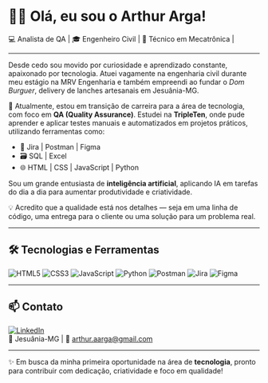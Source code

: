 # 👋🏽 Olá, eu sou o Arthur Arga!

💻 Analista de QA | 🎓 Engenheiro Civil | 🔧 Técnico em Mecatrônica |

---

Desde cedo sou movido por curiosidade e aprendizado constante, apaixonado por tecnologia. Atuei vagamente na engenharia civil durante meu estágio na MRV Engenharia e também empreendi ao fundar o *Dom Burguer*, delivery de lanches artesanais em Jesuânia-MG.

📍 Atualmente, estou em transição de carreira para a área de tecnologia, com foco em **QA (Quality Assurance)**. Estudei na **TripleTen**, onde pude aprender e aplicar testes manuais e automatizados em projetos práticos, utilizando ferramentas como:

- 🧪 Jira | Postman | Figma  
- 🗃️ SQL | Excel  
- 🌐 HTML | CSS | JavaScript | Python

Sou um grande entusiasta de **inteligência artificial**, aplicando IA em tarefas do dia a dia para aumentar produtividade e criatividade.

💡 Acredito que a qualidade está nos detalhes — seja em uma linha de código, uma entrega para o cliente ou uma solução para um problema real.

---

## 🛠️ Tecnologias e Ferramentas
![HTML5](https://img.shields.io/badge/HTML5-E34F26?style=for-the-badge&logo=html5&logoColor=white)
![CSS3](https://img.shields.io/badge/CSS3-1572B6?style=for-the-badge&logo=css3&logoColor=white)
![JavaScript](https://img.shields.io/badge/JavaScript-F7DF1E?style=for-the-badge&logo=javascript&logoColor=black)
![Python](https://img.shields.io/badge/Python-3776AB?style=for-the-badge&logo=python&logoColor=white)
![Postman](https://img.shields.io/badge/Postman-FF6C37?style=for-the-badge&logo=postman&logoColor=white)
![Jira](https://img.shields.io/badge/Jira-0052CC?style=for-the-badge&logo=jira&logoColor=white)
![Figma](https://img.shields.io/badge/Figma-F24E1E?style=for-the-badge&logo=figma&logoColor=white)

---

## 📫 Contato

[![LinkedIn](https://img.shields.io/badge/LinkedIn-ArthurAlves-blue?style=flat-square&logo=linkedin)](https://www.linkedin.com/in/arthur-augusto-reis-guedes-alves/)  
📍 Jesuânia-MG |
📧 arthur.aarga@gmail.com

---

✨ Em busca da minha primeira oportunidade na área de **tecnologia**, pronto para contribuir com dedicação, criatividade e foco em qualidade!
